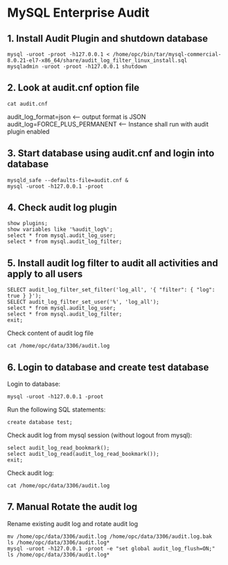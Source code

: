 # MySQL Enterprise Audit
## 1. Install Audit Plugin and shutdown database
```
mysql -uroot -proot -h127.0.0.1 < /home/opc/bin/tar/mysql-commercial-8.0.21-el7-x86_64/share/audit_log_filter_linux_install.sql
mysqladmin -uroot -proot -h127.0.0.1 shutdown
```
## 2. Look at audit.cnf option file
```
cat audit.cnf
```
audit_log_format=json <-- output format is JSON \
audit_log=FORCE_PLUS_PERMANENT <-- Instance shall run with audit plugin enabled 
## 3. Start database using audit.cnf and login into database
```
mysqld_safe --defaults-file=audit.cnf &
mysql -uroot -h127.0.0.1 -proot
```
## 4. Check audit log plugin 
```
show plugins;
show variables like '%audit_log%';
select * from mysql.audit_log_user;
select * from mysql.audit_log_filter;
```
## 5. Install audit log filter to audit all activities and apply to all users
```
SELECT audit_log_filter_set_filter('log_all', '{ "filter": { "log": true } }');
SELECT audit_log_filter_set_user('%', 'log_all');
select * from mysql.audit_log_user;
select * from mysql.audit_log_filter;
exit;
```
Check content of audit log file
```
cat /home/opc/data/3306/audit.log
```
## 6. Login to database and create test database
Login to database:
```
mysql -uroot -h127.0.0.1 -proot
```
Run the following SQL statements:
```
create database test;
```
Check audit log from mysql session (without logout from mysql):
```
select audit_log_read_bookmark();
select audit_log_read(audit_log_read_bookmark());
exit;
```
Check audit log:
```
cat /home/opc/data/3306/audit.log
```
## 7. Manual Rotate the audit log
Rename existing audit log and rotate audit log
```
mv /home/opc/data/3306/audit.log /home/opc/data/3306/audit.log.bak
ls /home/opc/data/3306/audit.log*
mysql -uroot -h127.0.0.1 -proot -e "set global audit_log_flush=ON;"
ls /home/opc/data/3306/audit.log*
```


